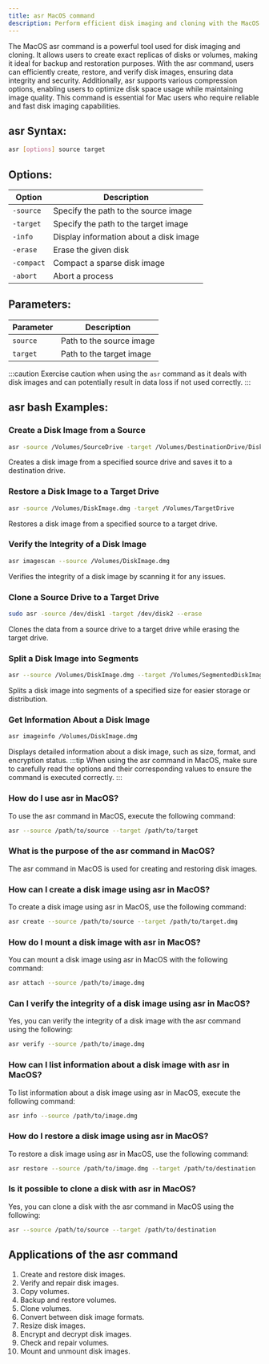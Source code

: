```yaml
---
title: asr MacOS command
description: Perform efficient disk imaging and cloning with the MacOS asr command. Learn how to create, restore, and verify disk images quickly and effectively. 
---
```


The MacOS asr command is a powerful tool used for disk imaging and cloning. It allows users to create exact replicas of disks or volumes, making it ideal for backup and restoration purposes. With the asr command, users can efficiently create, restore, and verify disk images, ensuring data integrity and security. Additionally, asr supports various compression options, enabling users to optimize disk space usage while maintaining image quality. This command is essential for Mac users who require reliable and fast disk imaging capabilities.

## asr Syntax:
```bash
asr [options] source target
```
## Options:
| Option                         | Description                               |
|--------------------------------|-------------------------------------------|
| `-source`                      | Specify the path to the source image      |
| `-target`                      | Specify the path to the target image      |
| `-info`                        | Display information about a disk image    |
| `-erase`                       | Erase the given disk                      |
| `-compact`                     | Compact a sparse disk image               |
| `-abort`                       | Abort a process                           |

## Parameters:
| Parameter                      | Description                               |
|--------------------------------|-------------------------------------------|
| `source`                       | Path to the source image                  |
| `target`                       | Path to the target image                  |
  
:::caution
Exercise caution when using the `asr` command as it deals with disk images and can potentially result in data loss if not used correctly.
:::
## asr bash Examples:
### Create a Disk Image from a Source
```bash
asr -source /Volumes/SourceDrive -target /Volumes/DestinationDrive/DiskImage.dmg
```
Creates a disk image from a specified source drive and saves it to a destination drive.

### Restore a Disk Image to a Target Drive
```bash
asr -source /Volumes/DiskImage.dmg -target /Volumes/TargetDrive
```
Restores a disk image from a specified source to a target drive.

### Verify the Integrity of a Disk Image
```bash
asr imagescan --source /Volumes/DiskImage.dmg
```
Verifies the integrity of a disk image by scanning it for any issues.

### Clone a Source Drive to a Target Drive
```bash
sudo asr -source /dev/disk1 -target /dev/disk2 --erase
```
Clones the data from a source drive to a target drive while erasing the target drive.

### Split a Disk Image into Segments
```bash
asr --source /Volumes/DiskImage.dmg --target /Volumes/SegmentedDiskImage.dmg --chunk-size 1G
```
Splits a disk image into segments of a specified size for easier storage or distribution.

### Get Information About a Disk Image
```bash
asr imageinfo /Volumes/DiskImage.dmg
```
Displays detailed information about a disk image, such as size, format, and encryption status.
:::tip
When using the asr command in MacOS, make sure to carefully read the options and their corresponding values to ensure the command is executed correctly.
:::

### How do I use asr in MacOS?
To use the asr command in MacOS, execute the following command:
```bash
asr --source /path/to/source --target /path/to/target
```

### What is the purpose of the asr command in MacOS?
The asr command in MacOS is used for creating and restoring disk images.

### How can I create a disk image using asr in MacOS?
To create a disk image using asr in MacOS, use the following command:
```bash
asr create --source /path/to/source --target /path/to/target.dmg
```

### How do I mount a disk image with asr in MacOS?
You can mount a disk image using asr in MacOS with the following command:
```bash
asr attach --source /path/to/image.dmg
```

### Can I verify the integrity of a disk image using asr in MacOS?
Yes, you can verify the integrity of a disk image with the asr command using the following:
```bash
asr verify --source /path/to/image.dmg
```

### How can I list information about a disk image with asr in MacOS?
To list information about a disk image using asr in MacOS, execute the following command:
```bash
asr info --source /path/to/image.dmg
```

### How do I restore a disk image using asr in MacOS?
To restore a disk image using asr in MacOS, use the following command:
```bash
asr restore --source /path/to/image.dmg --target /path/to/destination
```

### Is it possible to clone a disk with asr in MacOS?
Yes, you can clone a disk with the asr command in MacOS using the following:
```bash
asr --source /path/to/source --target /path/to/destination
```
## Applications of the asr command

1. Create and restore disk images.
2. Verify and repair disk images.
3. Copy volumes.
4. Backup and restore volumes.
5. Clone volumes.
6. Convert between disk image formats.
7. Resize disk images.
8. Encrypt and decrypt disk images.
9. Check and repair volumes.
10. Mount and unmount disk images.